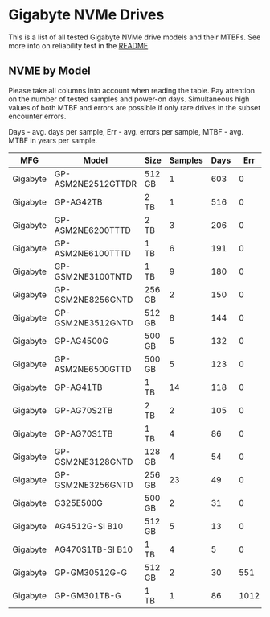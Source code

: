 Gigabyte NVMe Drives
====================

This is a list of all tested Gigabyte NVMe drive models and their MTBFs. See more
info on reliability test in the [README](https://github.com/linuxhw/SMART).

NVME by Model
------------

Please take all columns into account when reading the table. Pay attention on the
number of tested samples and power-on days. Simultaneous high values of both MTBF
and errors are possible if only rare drives in the subset encounter errors.

Days - avg. days per sample,
Err  - avg. errors per sample,
MTBF - avg. MTBF in years per sample.

| MFG       | Model              | Size   | Samples | Days  | Err   | MTBF |
|-----------|--------------------|--------|---------|-------|-------|------|
| Gigabyte  | GP-ASM2NE2512GTTDR | 512 GB | 1       | 603   | 0     | 1.65   |
| Gigabyte  | GP-AG42TB          | 2 TB   | 1       | 516   | 0     | 1.41   |
| Gigabyte  | GP-ASM2NE6200TTTD  | 2 TB   | 3       | 206   | 0     | 0.57   |
| Gigabyte  | GP-ASM2NE6100TTTD  | 1 TB   | 6       | 191   | 0     | 0.52   |
| Gigabyte  | GP-GSM2NE3100TNTD  | 1 TB   | 9       | 180   | 0     | 0.49   |
| Gigabyte  | GP-GSM2NE8256GNTD  | 256 GB | 2       | 150   | 0     | 0.41   |
| Gigabyte  | GP-GSM2NE3512GNTD  | 512 GB | 8       | 144   | 0     | 0.39   |
| Gigabyte  | GP-AG4500G         | 500 GB | 5       | 132   | 0     | 0.36   |
| Gigabyte  | GP-ASM2NE6500GTTD  | 500 GB | 5       | 123   | 0     | 0.34   |
| Gigabyte  | GP-AG41TB          | 1 TB   | 14      | 118   | 0     | 0.32   |
| Gigabyte  | GP-AG70S2TB        | 2 TB   | 2       | 105   | 0     | 0.29   |
| Gigabyte  | GP-AG70S1TB        | 1 TB   | 4       | 86    | 0     | 0.24   |
| Gigabyte  | GP-GSM2NE3128GNTD  | 128 GB | 4       | 54    | 0     | 0.15   |
| Gigabyte  | GP-GSM2NE3256GNTD  | 256 GB | 23      | 49    | 0     | 0.14   |
| Gigabyte  | G325E500G          | 500 GB | 2       | 31    | 0     | 0.09   |
| Gigabyte  | AG4512G-SI B10     | 512 GB | 5       | 13    | 0     | 0.04   |
| Gigabyte  | AG470S1TB-SI B10   | 1 TB   | 4       | 5     | 0     | 0.02   |
| Gigabyte  | GP-GM30512G-G      | 512 GB | 2       | 30    | 551   | 0.00   |
| Gigabyte  | GP-GM301TB-G       | 1 TB   | 1       | 86    | 1012  | 0.00   |
